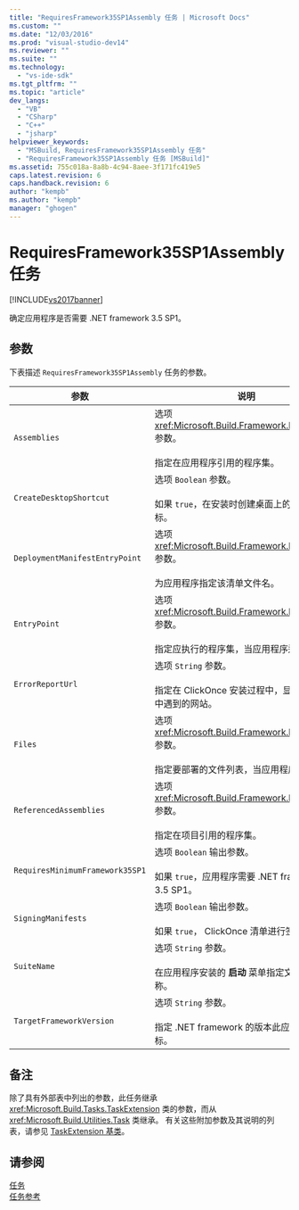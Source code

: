 ```yaml
---
title: "RequiresFramework35SP1Assembly 任务 | Microsoft Docs"
ms.custom: ""
ms.date: "12/03/2016"
ms.prod: "visual-studio-dev14"
ms.reviewer: ""
ms.suite: ""
ms.technology: 
  - "vs-ide-sdk"
ms.tgt_pltfrm: ""
ms.topic: "article"
dev_langs: 
  - "VB"
  - "CSharp"
  - "C++"
  - "jsharp"
helpviewer_keywords: 
  - "MSBuild, RequiresFramework35SP1Assembly 任务"
  - "RequiresFramework35SP1Assembly 任务 [MSBuild]"
ms.assetid: 755c018a-8a8b-4c94-8aee-3f171fc419e5
caps.latest.revision: 6
caps.handback.revision: 6
author: "kempb"
ms.author: "kempb"
manager: "ghogen"
---
```

# RequiresFramework35SP1Assembly 任务
[!INCLUDE[vs2017banner](../code-quality/includes/vs2017banner.md)]

确定应用程序是否需要 .NET framework 3.5 SP1。  
  
## 参数  
 下表描述 `RequiresFramework35SP1Assembly` 任务的参数。  
  
|参数|说明|  
|--------|--------|  
|`Assemblies`|选项 <xref:Microsoft.Build.Framework.ITaskItem>`[]` 参数。<br /><br /> 指定在应用程序引用的程序集。|  
|`CreateDesktopShortcut`|选项 `Boolean` 参数。<br /><br /> 如果 `true`，在安装时创建桌面上的快捷方式图标。|  
|`DeploymentManifestEntryPoint`|选项 <xref:Microsoft.Build.Framework.ITaskItem> 参数。<br /><br /> 为应用程序指定该清单文件名。|  
|`EntryPoint`|选项 <xref:Microsoft.Build.Framework.ITaskItem> 参数。<br /><br /> 指定应执行的程序集，当应用程序运行时。|  
|`ErrorReportUrl`|选项 `String` 参数。<br /><br /> 指定在 ClickOnce 安装过程中，显示在对话框中遇到的网站。|  
|`Files`|选项 <xref:Microsoft.Build.Framework.ITaskItem>`[]` 参数。<br /><br /> 指定要部署的文件列表，当应用程序发布时。|  
|`ReferencedAssemblies`|选项 <xref:Microsoft.Build.Framework.ITaskItem>`[]` 参数。<br /><br /> 指定在项目引用的程序集。|  
|`RequiresMinimumFramework35SP1`|选项 `Boolean` 输出参数。<br /><br /> 如果 `true`，应用程序需要 .NET framework 3.5 SP1。|  
|`SigningManifests`|选项 `Boolean` 输出参数。<br /><br /> 如果 `true`， ClickOnce 清单进行签名。|  
|`SuiteName`|选项 `String` 参数。<br /><br /> 在应用程序安装的 **启动** 菜单指定文件夹的名称。|  
|`TargetFrameworkVersion`|选项 `String` 参数。<br /><br /> 指定 .NET framework 的版本此应用程序目标。|  
  
## 备注  
 除了具有外部表中列出的参数，此任务继承 <xref:Microsoft.Build.Tasks.TaskExtension> 类的参数，而从 <xref:Microsoft.Build.Utilities.Task> 类继承。  有关这些附加参数及其说明的列表，请参见 [TaskExtension 基类](../msbuild/taskextension-base-class.md)。  
  
## 请参阅  
 [任务](../msbuild/msbuild-tasks.md)   
 [任务参考](../msbuild/msbuild-task-reference.md)